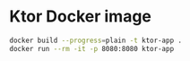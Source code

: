 # Ktor Docker image

```bash
docker build --progress=plain -t ktor-app .
docker run --rm -it -p 8080:8080 ktor-app
```

